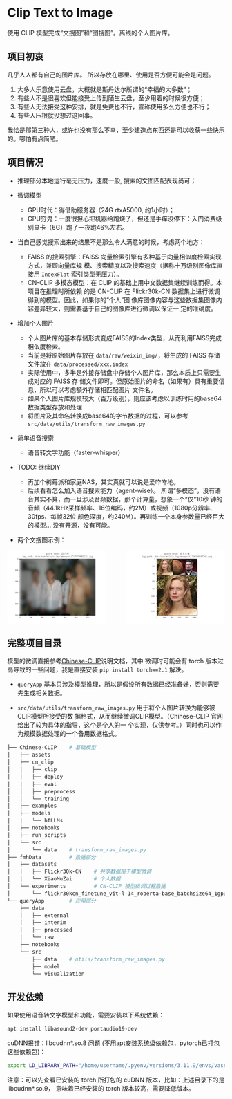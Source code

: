 # Clip Text to Image

使用 CLIP 模型完成“文搜图”和“图搜图”。离线的个人图片库。


## 项目初衷

几乎人人都有自己的图片库。
所以存放在哪里、使用是否方便可能会是问题。

1. 大多人乐意使用云盘，大概就是斯丹达尔所谓的“幸福的大多数”；
2. 有些人不是很喜欢但能接受上传到陌生云盘，至少用着的时候很方便；
3. 有些人无法接受这种安排，就是免费也不行，宣称使用多么方便也不行；
4. 有些人压根就没想过这回事。

我恰是那第三种人，或许也没有那么不幸，至少建造点东西还是可以收获一些快乐的。哪怕有点简陋。


## 项目情况

- 推理部分本地运行毫无压力，速度一般, 搜索的文图匹配表现尚可；

- 微调模型
    + GPU时代：得借助服务器（24G rtxA5000, 约1小时）；
    + GPU穷鬼：一度很担心把机器给跑烧了，但还是手痒没停下：入门消费级别显卡（6G）跑了一夜跑46%左右。

- 当自己感觉搜索出来的结果不是那么令人满意的时候，考虑两个地方：
    + FAISS 的搜索引擎：FAISS 向量检索引擎有多种基于向量相似度检索实现方式，兼顾向量库规
        模、搜索精度以及搜索速度（据称十万级别图像库直接用 `IndexFlat` 索引类型无压力）。
    + CN-CLIP 多模态模型：在 CLIP 的基础上用中文数据集继续训练而得。本项目在推理时所依赖
        的是 CN-CLIP 在 Flickr30k-CN 数据集上进行微调得到的模型。因此，如果你的“个人”图
        像库图像内容与这些数据集图像内容差异较大，则需要基于自己的图像库进行微调以保证一
        定的准确度。

- 增加个人图片
    + 个人图片库的基本存储形式变成FAISS的Index类型，从而利用FAISS完成相似度检索。
    + 当前是将原始图片存放在 `data/raw/weixin_img/`，将生成的 FAISS 存储文件放在
      `data/processed/xxx.index`
    + 实际使用中，多半是外接存储盘中存储个人图片库，那么本质上只需要生成对应的 FAISS 存
      储文件即可。但原始图片的命名（如果有）具有重要信息，所以可以考虑额外存储相匹配图片
      文件名。
    + 如果个人图片库规模较大（百万级别），则应该考虑以训练时用的base64数据类型存放和处理
    + 将图片及其命名转换成base64的字节数据的过程，可以参考
      `src/data/utils/transform_raw_images.py`

- 简单语音搜索
    + 语音转文字功能（faster-whisper）

- TODO: 继续DIY
    + 再加个树莓派和家庭NAS，其实真就可以说是爱咋咋地。
    + 后续看看怎么加入语音搜索能力（agent-wise）。
        所谓“多模态”，没有语音其实不算，而一旦涉及音频数据，那个计算量，想象一个“仅”10秒
        钟的音频（44.1kHz采样频率、16位编码，约2M）或视频（1080p分辨率、30fps、每帧32位
        颜色深度，约240M）。再训练一个本身参数量已经巨大的模型... 没有开源，没有可能。

- 两个文搜图示例：

<div style="display: flex; justify-content: space-between;">
  <img src="./data/external/images/fmh_OldBoys_blur.png" alt="Image 1" style="width: 45%;"/>
  <img src="./data/external/images/fmh_textQueryImage_02.png" alt="Image 2" style="width: 45%;"/>
</div>


## 完整项目目录

模型的微调直接参考[Chinese-CLIP](https://github.com/OFA-Sys/Chinese-CLIP)说明文档，其中
微调时可能会有 torch 版本过高导致的一些问题，我是直接安装 `pip install torch==2.1` 解决。

- `queryApp` 基本只涉及模型推理，所以是假设所有数据已经准备好，否则需要先生成相关数据。

- `src/data/utils/transform_raw_images.py` 用于将个人图片转换为能够被CLIP模型所接受的数
  据格式，从而继续微调CLIP模型。（Chinese-CLIP 官网给出了较为具体的指导，这个是个人的一
  个实现，仅供参考。）同时也可以作为规模数据处理的一个备用数据格式。

```sh
├── Chinese-CLIP    # 基础模型
│   ├── assets
│   ├── cn_clip
│   │   ├── clip
│   │   ├── deploy
│   │   ├── eval
│   │   ├── preprocess
│   │   └── training
│   ├── examples
│   ├── models
│   │   └── hfLLMs
│   ├── notebooks
│   ├── run_scripts
│   └── src
│       └── data    # transform_raw_images.py
├── fmhData         # 数据部分
│   ├── datasets
│   │   ├── Flickr30k-CN    # 共享数据用于模型微调
│   │   └── XiaoMuZai       # 个人数据
│   └── experiments         # CN-CLIP 模型微调过程数据
│       └── flickr30kcn_finetune_vit-l-14_roberta-base_batchsize64_1gpu
└── queryApp        # 应用部分
    ├── data
    │   ├── external
    │   ├── interim
    │   ├── processed
    │   └── raw
    ├── notebooks
    └── src
        ├── data    # utils/transform_raw_images.py
        ├── model
        └── visualization
```

## 开发依赖

如果使用语音转文字模型和功能，需要安装以下系统依赖：
```sh
apt install libasound2-dev portaudio19-dev
```

cuDNN报错：libcudnn*.so.8 问题 (不用apt安装系统级依赖包，pytorch已打包这些依赖包)：
```sh
export LD_LIBRARY_PATH="/home/username/.pyenv/versions/3.11.9/envs/vass-venv/lib/python3.11/site-packages/nvidia/cudnn/lib:$LD_LIBRARY_PATH"
```

注意：可以先查看已安装的 torch 所打包的 cuDNN 版本，比如：上述目录下的是 libcudnn*.so.9，
意味着已经安装的 torch 版本较高，需要降低版本。
